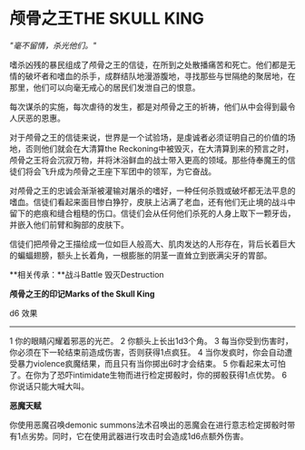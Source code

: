 # **颅骨之王THE SKULL KING**

*"毫不留情，杀光他们。"*

嗜杀凶残的暴民组成了颅骨之王的信徒，在所到之处散播痛苦和死亡。他们都是无情的破坏者和嗜血的杀手，成群结队地漫游腹地，寻找那些与世隔绝的聚居地，在那里，他们可以向毫无戒心的居民们发泄自己的恨意。

每次谋杀的实施，每次虐待的发生，都是对颅骨之王的祈祷，他们从中会得到最令人厌恶的恩惠。

对于颅骨之王的信徒来说，世界是一个试验场，是虔诚者必须证明自己的价值的场地，否则他们就会在大清算the
Reckoning中被毁灭，在大清算到来的预言之时，颅骨之王将会沉寂万物，并将沐浴鲜血的战士带入更高的领域。那些侍奉魔王的信徒们将会飞升成为颅骨之王座下军团中的领军，为它奋战。

对颅骨之王的忠诚会渐渐被灌输对屠杀的嗜好，一种任何杀戮或破坏都无法平息的嗜血。信徒们看起来面目惨白狰狞，皮肤上沾满了老血，还有他们无止境的战斗中留下的疤痕和缝合粗糙的伤口。信徒们会从任何他们杀死的人身上取下一颗牙齿，并嵌入他们前臂和胸部的皮肤下。

信徒们把颅骨之王描绘成一位如巨人般高大、肌肉发达的人形存在，背后长着巨大的蝙蝠翅膀，额头上长着角，一根膨胀的阴茎一直耸立到嵌满尖牙的胃部。

**相关传承：**战斗Battle 毁灭Destruction

**颅骨之王的印记Marks of the Skull King**

  d6   效果
  ---- -------------------------------------------------------------------------------------
  1    你的眼睛闪耀着邪恶的光芒。
  2    你额头上长出1d3个角。
  3    每当你受到伤害时，你必须在下一轮结束前造成伤害，否则获得1点疯狂。
  4    当你发疯时，你会自动遭受暴力violence疯魔结果，而且只有当你掷出6时才会结束。
  5    你看起来太可怕了。在你为了恐吓intimidate生物而进行检定掷骰时，你的掷骰获得1点优势。
  6    你说话只能大喊大叫。

**恶魔天赋**

你使用恶魔召唤demonic
summons法术召唤出的恶魔会在进行意志检定掷骰时带有1点劣势。同时，它在使用武器进行攻击时会造成1d6点额外伤害。

